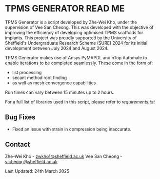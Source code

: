 # TPMS GENERATOR READ ME

TPMS Generator is a script developed by Zhe-Wei Kho, under the supervision of Vee San Cheong. This was developed with the objective of improving the efficiency of developing optimised TPMS scaffolds for implants. This project was proudly supported by the University of Sheffield's Undergraduate Research Scheme (SURE) 2024 for its initial development between July 2024 and August 2024.

TPMS Generator makes use of Ansys PyMAPDL and nTop Automate to enable iterations to be completed seamlessly. These come in the form of:
- list processing
- secant method root finding
- as well as mesh convergence capabilities

Run times can vary between 15 minutes up to 2 hours.

For a full list of libraries used in this script, please refer to *requirements.txt*

## Bug Fixes
- Fixed an issue with strain in compression being inaccurate.

## Contact
Zhe-Wei Kho - [zwkho1@sheffield.ac.uk](mailto:zwkho1@sheffield.ac.uk)
Vee San Cheong - [v.cheong@sheffield.ac.uk](mailto:v.cheong@sheffield.ac.uk)

Last Updated: 24th March 2025